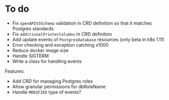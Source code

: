 # To do

- Fix `openAPIV3Schema` validation in CRD definition so that it matches Postgres standards
- Fix `additionalPrinterColumns` in CRD definition
- Add update events of `PostgresDatabase` resources (only beta in k8s 1.11)
- Error checking and exception catching x1000
- Reduce docker image size
- Handle SIGTERM
- Write a class for handling events

Features:

- Add CRD for managing Postgres roles
- Allow granular permissions for dbRoleName
- Handle `MODIFIED` type of events?
